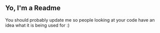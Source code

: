 ## Yo, I'm a Readme

You should probably update me so people looking at your code have an idea what it is being used for :)








